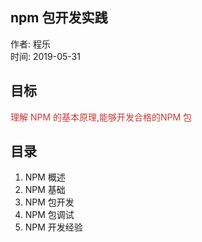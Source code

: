 ## npm 包开发实践
作者: 程乐   
时间: 2019-05-31


## 目标
<!-- 每次分享必须包含目标,你的所有内容都是为这个价值服务的 -->
<p class="fade-left fragment" style="color:#cb3837">理解 NPM 的基本原理,能够开发<span class="fragment highlight-green">合格的</span>NPM 包</p>


## 目录
1. NPM 概述
2. NPM 基础
3. NPM 包开发 
4. NPM 包调试
5. NPM 开发经验